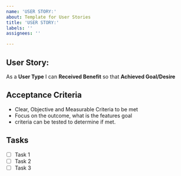 ```yaml
---
name: 'USER STORY:'
about: Template for User Stories
title: 'USER STORY:'
labels: ''
assignees: ''

---
```


## User Story:
As a **User Type** I can **Received Benefit** so that **Achieved Goal/Desire**

## Acceptance Criteria
- Clear, Objective and Measurable Criteria to be met
- Focus on the outcome, what is the features goal
- criteria can be tested to determine if met.

## Tasks
- [ ] Task 1
- [ ] Task 2
- [ ] Task 3
